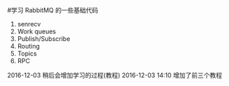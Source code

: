 #学习 RabbitMQ 的一些基础代码


1. senrecv
2. Work queues
3. Publish/Subscribe
4. Routing
5. Topics
6. RPC


2016-12-03
稍后会增加学习的过程(教程)
2016-12-03 14:10
增加了前三个教程

